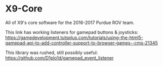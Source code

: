 # X9-Core
All of X9's core software for the 2016-2017 Purdue ROV team. 

This link has working listeners for gamepad buttons & joysticks:
https://gamedevelopment.tutsplus.com/tutorials/using-the-html5-gamepad-api-to-add-controller-support-to-browser-games--cms-21345

This library was rushed, still possibly useful:
https://github.com/D1plo1d/gamepad_event_listener
